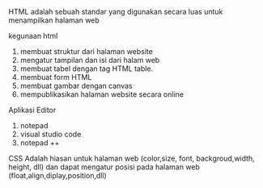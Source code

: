 
HTML adalah sebuah standar yang digunakan secara luas untuk menampilkan halaman web

kegunaan html 
1. membuat struktur dari halaman website
2. mengatur tampilan dan isi dari halam web
3. membuat tabel dengan tag HTML table.
4. membuat form HTML
5. membuat gambar dengan canvas
6. mempublikasikan halaman website secara online

Aplikasi Editor
1. notepad
2. visual studio code
3. notepad ++

CSS Adalah hiasan untuk halaman web (color,size, font, backgroud,width, height, dll) dan dapat mengatur posisi pada halaman web (float,align,diplay,position,dll)